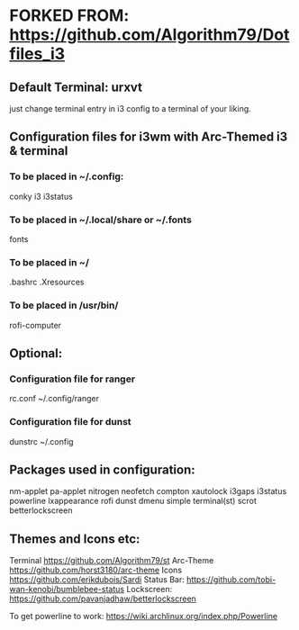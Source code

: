 
# FORKED FROM: https://github.com/Algorithm79/Dotfiles_i3

## Default Terminal: urxvt
just change terminal entry in i3 config to a terminal of your liking.

## Configuration files for i3wm with Arc-Themed i3 & terminal
### To be placed in ~/.config:
conky
i3
i3status

### To be placed in ~/.local/share or ~/.fonts
fonts

### To be placed in ~/
.bashrc
.Xresources

### To be placed in /usr/bin/
rofi-computer

## Optional:
### Configuration file for ranger
rc.conf ~/.config/ranger
### Configuration file for dunst
dunstrc ~/.config

## Packages used in configuration:
nm-applet pa-applet nitrogen neofetch compton xautolock i3gaps i3status powerline lxappearance rofi dunst dmenu simple terminal(st) scrot betterlockscreen

## Themes and Icons etc:
Terminal https://github.com/Algorithm79/st
Arc-Theme https://github.com/horst3180/arc-theme
Icons https://github.com/erikdubois/Sardi
Status Bar: https://github.com/tobi-wan-kenobi/bumblebee-status
Lockscreen: https://github.com/pavanjadhaw/betterlockscreen

To get powerline to work: https://wiki.archlinux.org/index.php/Powerline

